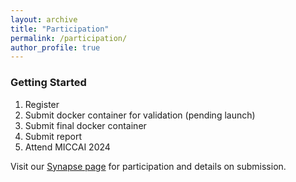 ```yaml
---
layout: archive
title: "Participation"
permalink: /participation/
author_profile: true
---
```

### Getting Started

1. Register
2. Submit docker container for validation (pending launch)
3. Submit final docker container
4. Submit report
5. Attend MICCAI 2024

Visit our [Synapse page](https://www.synapse.org/#!Synapse:syn54126082/wiki/626617) for participation and details on submission.
